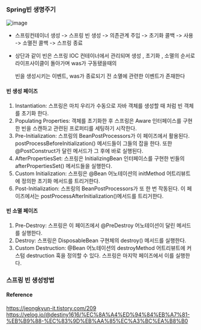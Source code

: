 ### Spring빈 생명주기
![image](https://github.com/alstjq8251/Cs-tech/assets/98382954/ca45c3fa-cfef-46ad-8352-dcbbc15ae567)

- 스프링컨테이너 생성 -> 스프링 빈 생성 -> 의존관계 주입 -> 초기화 콜백 -> 사용 -> 소멸전 콜백 -> 스프링 종료
- 상단과 같이 빈은 스프링 IOC 컨테이너에서 관리되며 생성 , 초기화 , 소멸의 순서로 라이프사이클이 돌아가며 was가 구동됐을때의 

  빈을 생성시키는 이벤트, was가 종료되기 전 소멸에 관련한 이벤트가 존재한다
#### 빈 생성 페이즈
1. Instantiation: 스프링은 마치 우리가 수동으로 자바 객체를 생성할 때 처럼 빈 객체를 초기화 한다.
2. Populating Properties: 객체를 초기화한 후 스프링은 Aware 인터페이스를 구현한 빈을 스캔하고 관련된 프로퍼티를 세팅하기 시작한다.
3. Pre-Initialization: 스프링의 BeanPostProcessors가 이 페이즈에서 활용된다. postProcessBeforeInitialization() 메서드들이 그들의 잡을 한다. 또한 @PostConstruct가 달린 메서드가 그 후에 바로 실행된다.
4. AfterPropertiesSet: 스프링은 InitializingBean 인터페이스를 구현한 빈들의 afterPropertiesSet() 메서드들을 실행한다.
5. Custom Initialization: 스프링은 @Bean 어노테이션의 initMethod 어트리뷰트에 정의한 초기화 메서드를 트리거한다.
6. Post-Initialization: 스프링의 BeanPostProcessors가 또 한 번 작동된다. 이 페이즈에서는 postProcessAfterInitialization()메서드를 트리거한다.

#### 빈 소멸 페이즈
1. Pre-Destroy: 스프링은 이 페이즈에서 @PreDestroy 어노테이션이 달린 메서드를 실행한다.
2. Destroy: 스프링은 DisposableBean 구현체의 destroy() 메서드를 실행한다.
3. Custom Destruction: @Bean 어노테이션의 destroyMethod 어트리뷰트에 커스텀 destruction 훅을 정의할 수 있다. 스프링은 마지막 페이즈에서 이를 실행한다.

### 스프링 빈 생성방법

#### Reference
<https://jeongkyun-it.tistory.com/209><br>
<https://velog.io/@destiny1616/%EC%8A%A4%ED%94%84%EB%A7%81-%EB%B9%88-%EC%83%9D%EB%AA%85%EC%A3%BC%EA%B8%B0><br>
